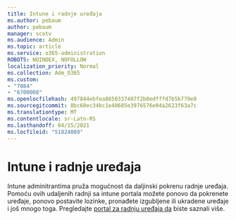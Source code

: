 ```yaml
---
title: Intune i radnje uređaja
ms.author: pebaum
author: pebaum
manager: scotv
ms.audience: Admin
ms.topic: article
ms.service: o365-administration
ROBOTS: NOINDEX, NOFOLLOW
localization_priority: Normal
ms.collection: Adm_O365
ms.custom:
- "7084"
- "6700008"
ms.openlocfilehash: 497844ebfea8850337407f2b0edfffd7b5b779e0
ms.sourcegitcommit: 8bc60ec34bc1e40685e3976576e04a2623f63a7c
ms.translationtype: MT
ms.contentlocale: sr-Latn-RS
ms.lasthandoff: 04/15/2021
ms.locfileid: "51824089"
---
```

# <a name="intune-and-device-actions"></a>Intune i radnje uređaja

Intune adminitrantima pruža mogućnost da daljinski pokrenu radnje uređaja. Pomoću ovih udaljenih radnji sa intune portala možete ponovo da pokrenete uređaje, ponovo postavite lozinke, pronađete izgubljene ili ukradene uređaje i još mnogo toga. Pregledajte [portal za radnju uređaja da](https://docs.microsoft.com/mem/intune/remote-actions/) biste saznali više.
